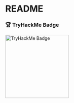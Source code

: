 # README
### 🏆 TryHackMe Badge  
<img src="https://tryhackme-badges.s3.amazonaws.com/hesousac.png" alt="TryHackMe Badge" width="200" />
